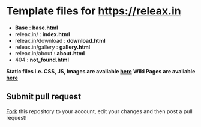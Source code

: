 # Template files for https://releax.in

- **Base** : __base.html__
- releax.in/ : __index.html__
- releax.in/download : __download.html__
- releax.in/gallery : __gallery.html__
- releax.in/about : __about.html__
- 404 : __not_found.html__


**Static files i.e. CSS, JS, Images are avaliable [here](https://github.com/releax/static)**
**Wiki Pages are avaliable [here](https://github.com/releax/pages)**

## Submit pull request
[Fork](https://github.com/releax/templates/fork) this repository to your account, edit your changes and then post a pull request!

